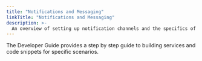 ```yaml
---
title: "Notifications and Messaging"
linkTitle: "Notifications and Messaging"
description: >-
  An overview of setting up notification channels and the specifics of each channel type.
---
```




The Developer Guide provides a step by step guide to building services and code snippets for specific scenarios.

